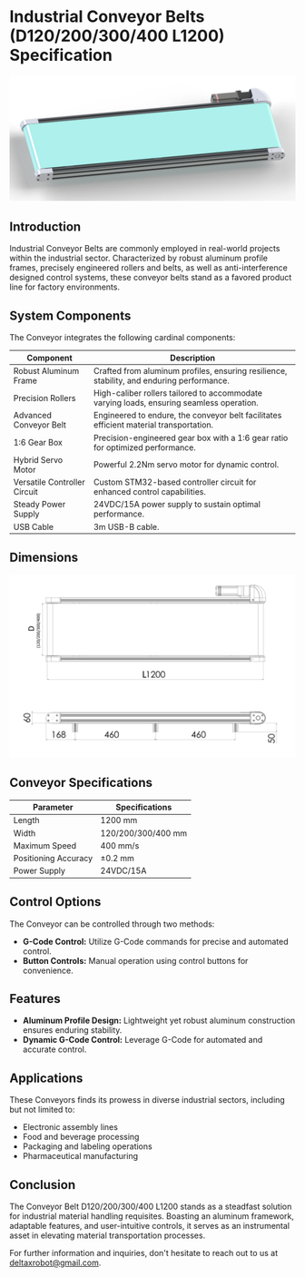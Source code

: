 # Industrial Conveyor Belts (D120/200/300/400 L1200) Specification

![industrial_conveyor](https://raw.githubusercontent.com/deltaxrobot/Delta-X-Docs/master/docs/images/industrial_conveyor.png)

## Introduction
Industrial Conveyor Belts are commonly employed in real-world projects within the industrial sector. Characterized by robust aluminum profile frames, precisely engineered rollers and belts, as well as anti-interference designed control systems, these conveyor belts stand as a favored product line for factory environments.

## System Components
The Conveyor integrates the following cardinal components:

| Component                  | Description                                                                               |
| -------------------------- | ----------------------------------------------------------------------------------------- |
| Robust Aluminum Frame      | Crafted from aluminum profiles, ensuring resilience, stability, and enduring performance. |
| Precision Rollers          | High-caliber rollers tailored to accommodate varying loads, ensuring seamless operation.  |
| Advanced Conveyor Belt     | Engineered to endure, the conveyor belt facilitates efficient material transportation.    |
| 1:6 Gear Box               | Precision-engineered gear box with a 1:6 gear ratio for optimized performance.            |
| Hybrid Servo Motor         | Powerful 2.2Nm servo motor for dynamic control.                                           |
| Versatile Controller Circuit | Custom STM32-based controller circuit for enhanced control capabilities.                |
| Steady Power Supply        | 24VDC/15A power supply to sustain optimal performance.                                    |
| USB Cable                  | 3m USB-B cable.                                                                           |

## Dimensions
![Conveyor Belt D300 L1200 Schematic](https://raw.githubusercontent.com/deltaxrobot/Delta-X-Docs/master/docs/images/Conveyor_Belt_D300_L1200.png)

## Conveyor Specifications

| Parameter                  | Specifications    |
| -------------------------- | ----------------- |
| Length                     | 1200 mm           |
| Width                      | 120/200/300/400 mm|
| Maximum Speed              | 400 mm/s         |
| Positioning Accuracy       | ±0.2 mm           |
| Power Supply               | 24VDC/15A         |

## Control Options
The Conveyor can be controlled through two methods:

- **G-Code Control:** Utilize G-Code commands for precise and automated control.
- **Button Controls:** Manual operation using control buttons for convenience.

## Features
- **Aluminum Profile Design:** Lightweight yet robust aluminum construction ensures enduring stability.
- **Dynamic G-Code Control:** Leverage G-Code for automated and accurate control.

## Applications
These Conveyors finds its prowess in diverse industrial sectors, including but not limited to:

- Electronic assembly lines
- Food and beverage processing
- Packaging and labeling operations
- Pharmaceutical manufacturing

## Conclusion
The Conveyor Belt D120/200/300/400 L1200 stands as a steadfast solution for industrial material handling requisites. Boasting an aluminum framework, adaptable features, and user-intuitive controls, it serves as an instrumental asset in elevating material transportation processes.

For further information and inquiries, don't hesitate to reach out to us at [deltaxrobot@gmail.com](mailto:deltaxrobot@gmail.com).

